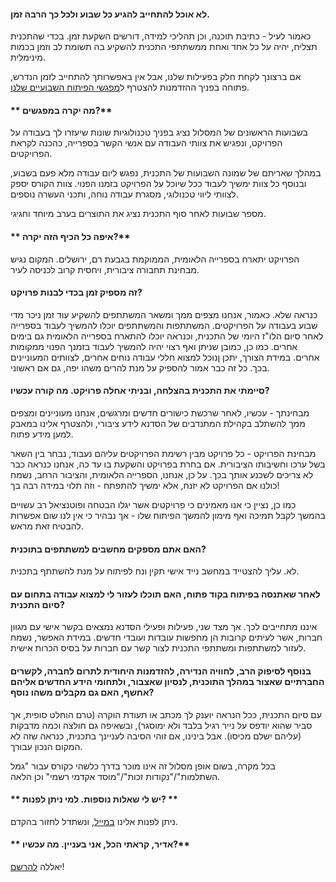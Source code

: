 #### **לא אוכל להתחייב להגיע כל שבוע ולכל כך הרבה זמן.**

כאמור לעיל - כתיבת תוכנה, וכן תהליכי למידה, דורשים השקעת זמן.  בכדי שהתכנית תצליח, יהיה על כל אחד ואחת ממשתתפי התכנית להשקיע בה תשומת לב וזמן בכמות מינימלית.  

אם ברצונך לקחת חלק בפעילות שלנו, אבל אין באפשרותך להתחייב לזמן הנדרש, פתוחה בפניך ההזדמנות להצטרף ל[מפגשי הפיתוח השבועיים שלנו](http://www.hasadna.org.il/%D7%94%D7%AA%D7%A0%D7%93%D7%91%D7%95%D7%AA/ "התנדבות בסדנא").


#### ** מה יקרה במפגשים?**

בשבועות הראשונים של המסלול נציג בפניך טכנולוגיות שונות שיעזרו לך בעבודה על הפרויקט, ונפגיש את צוותי העבודה עם אנשי הקשר בספרייה, כהכנה לקראת הפרויקטים.

במהלך שאריתם של שמונה השבועות של התכנית, נפגש ליום עבודה מלא פעם בשבוע, ובנוסף כל צוות ימשיך לעבוד ככל שיוכל על הפרויקט בזמנו הפנוי.  צוות הקורס יספק לצוותי ליווי טכנולוגי, מסגרת עבודה נוחה, ותכני העשרה נוספים.

מספר שבועות לאחר סוף התכנית נציג את התוצרים בערב מיוחד וחגיגי.

#### ** איפה כל הכיף הזה יקרה?**
הפרויקט יתארח בספרייה הלאומית, הממוקמת בגבעת רם, ירושלים. המקום נגיש מבחינת תחבורה ציבורית, ויחסית קרוב לכניסה לעיר.

#### **זה מספיק זמן בכדי לבנות פרויקט?**

כנראה שלא. כאמור, אנחנו מצפים ממך ומשאר המשתתפים להשקיע עוד זמן ניכר מדי שבוע בעבודה על הפרויקטים.  המשתתפות והמשתתפים יוכלו להמשיך לעבוד בספרייה לאחר  סיום הלו"ז היומי של התכנית, וכנראה יוכלו להתארח בספרייה הלאומית גם בימים אחרים. כמו כן, כמובן שניתן ואף רצוי יהיה להמשיך לעבוד בזמנך הפנוי ממקומות אחרים.  במידת הצורך, יתכן ןנוכל למצוא חללי עבודה נוחים אחרים, לצוותים המעוניינים בכך. כל זה כבר אמור להספיק על מנת להרים משהו יפה, גם אם ראשוני.

#### **סיימתי את התכנית בהצלחה, ובניתי אחלה פרויקט. מה קורה עכשיו?**

מבחינתך - עכשיו, לאחר שרכשת כישורים חדשים ומרגשים, אנחנו מעוניינים ומצפים ממך להשתלב בקהילת המתנדבים של הסדנא לידע ציבורי, ולהצטרף אלינו במאבק למען מידע פתוח.

מבחינת הפרויקט - כל פרויקט מבין רשימת הפרויקטים עליהם נעבוד, נבחר בין השאר בשל ערכו וחשיבותו הציבורית. אם בחרת בפרויקט והשקעת בו עד כה, אנחנו כנראה כבר לא צריכים לשכנע אותך בכך. על כן, אנחנו, הספרייה הלאומית, והציבור הרחב, נשמח כולנו אם הפרויקט לא יזנח, אלא ימשיך להתפתח - וזה תלוי במידה רבה בך!

כמו כן, נציין כי אנו מאמינים כי פרויקטים אשר יגלו הבטחה ופוטנציאל רב עשויים בהמשך לקבל תמיכה ואף מימון להמשך הפיתוח שלו - אך נבהיר כי אין לנו שום אפשרות להבטיח זאת מראש.


#### **האם אתם מספקים מחשבים למשתתפים בתוכנית?**

לא. עליך להצטייד במחשב נייד אישי תקין ונח לפיתוח על מנת להשתתף בתכנית.

#### **לאחר שאתנסה בפיתוח בקוד פתוח, האם תוכלו לעזור לי למצוא עבודה בתחום עם סיום התכנית?**

איננו מתחייבים לכך. אך מצד שני, פעילות ופעילי הסדנא נמצאים בקשר אישי עם מגוון חברות, אשר לעיתים קרובות הן מחפשות עובדות ועובדי חדשים.  במידת האפשר, נשמח לעזור למשתתפות ומשתתפי התכנית לצור קשר עם חברות על בסיס הכרות אישית.

#### **בנוסף לסיפוק הרב, לחוויה הנדירה, להזדמנות היחודית לתרום לחברה, לקשרים החברתיים שאצור במהלך התוכנית, לנסיון שאצבור, ולתחומי הידע החדשים אליהם אחשף, האם גם מקבלים משהו נוסף?**

עם סיום התכנית, ככל הנראה יוענק לך מכתב או תעודת הוקרה (טרם הוחלט סופית, אך סביר שהוא יודפס על נייר רגיל בלבד ולא ימוסגר), ובשאיפה גם חולצה וכמה מדבקות (עליהם ישלם מכיסו). אבל בינינו, אם זוהי הסיבה לעניינך בתכנית, כנראה שזה לא המקום הנכון עבורך.  

בכל מקרה, בשום אופן מסלול זה אינו מוכר בדרך כלשהי כקורס עבור "גמל השתלמות"/"נקודות זכות"/"מוסד אקדמי רשמי" וכן הלאה.

#### ** יש לי שאלות נוספות. למי ניתן לפנות? **
ניתן לפנות אלינו [במייל](mailto:hackita@hasadna.org.il), ונשתדל לחזור בהקדם.

#### ** אדיר, קראתי הכל, אני בעניין. מה עכשיו?**
יאללה [להרשם](/sa "Registration")!